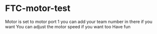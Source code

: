 # FTC-motor-test
Motor is set to motor port 1 
you can add your team number in there if you want 
You can adjust the motor speed if you want too
Have fun
